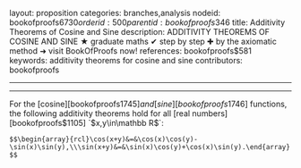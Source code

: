 layout: proposition
categories: branches,analysis
nodeid: bookofproofs$6730
orderid: 500
parentid: bookofproofs$346
title: Additivity Theorems of Cosine and Sine
description: ADDITIVITY THEOREMS OF COSINE AND SINE ★ graduate maths ✔ step by step ✚ by the axiomatic method ➜ visit BookOfProofs now!
references: bookofproofs$581
keywords: additivity theorems for cosine and sine
contributors: bookofproofs

---


---

For the [cosine][bookofproofs$1745] and [sine][bookofproofs$1746] functions, the following additivity theorems hold for all [real numbers][bookofproofs$1105] `$x,y\in\mathbb R$`:

`$$\begin{array}{rcl}\cos(x+y)&=&\cos(x)\cos(y)-\sin(x)\sin(y),\\\sin(x+y)&=&\sin(x)\cos(y)+\cos(x)\sin(y).\end{array}$$`
